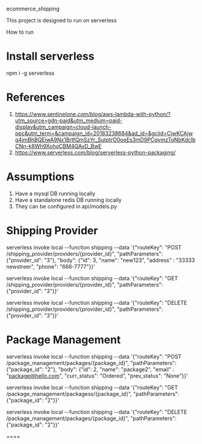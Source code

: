 ecommerce_shipping

This project is designed to run on serverless

How to run

Install serverless
==================

npm i -g serverless

References
==========
1. https://www.sentinelone.com/blog/aws-lambda-with-python/?utm_source=gdn-paid&utm_medium=paid-display&utm_campaign=cloud-launch-ppc&utm_term=&campaign_id=20183238684&ad_id=&gclid=CjwKCAjwq4imBhBQEiwA9Nx1BrtfQmSzYr_SutptrO0oeEs3mD9PCqymzTqNbKdcIbCNn-k8Wh9XohoCBM4QAvD_BwE
2. https://www.serverless.com/blog/serverless-python-packaging/

Assumptions
===========
1. Have a mysql DB running locally
2. Have a standalone redis DB running locally
3. They can be configured in api/models.py

Shipping Provider
=================

serverless invoke local --function shipping --data '{"routeKey": "POST /shipping_provider/providers/{provider_id}", "pathParameters": {"provider_id": "3"}, "body": {"id": 3, "name": "new123", "address" : "33333 newstreer", "phone": "666-7777"}}'


serverless invoke local --function shipping --data '{"routeKey": "GET /shipping_provider/providers/{provider_id}", "pathParameters": {"provider_id": "3"}}'


serverless invoke local --function shipping --data '{"routeKey": "DELETE /shipping_provider/providers/{provider_id}", "pathParameters": {"provider_id": "3"}}'


Package Management
==================


serverless invoke local --function shipping --data '{"routeKey": "POST /package_management/packages/{package_id}", "pathParameters": {"package_id": "2"}, "body": {"id": 2, "name": "package2", "email" : "package@hello.com", "curr_status": "Ordered", "prev_status": "None"}}'


serverless invoke local --function shipping --data '{"routeKey": "GET /package_management/packagess/{package_id}", "pathParameters": {"package_id": "2"}}'


serverless invoke local --function shipping --data '{"routeKey": "DELETE /package_management/packages/{package_id}", "pathParameters": {"package_id": "2"}}'

====

